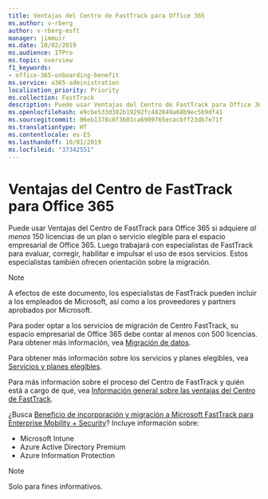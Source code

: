 ```yaml
---
title: Ventajas del Centro de FastTrack para Office 365
ms.author: v-rberg
author: v-rberg-msft
manager: jimmuir
ms.date: 10/02/2019
ms.audience: ITPro
ms.topic: overview
f1_keywords:
- office-365-onboarding-benefit
ms.service: o365-administration
localization_priority: Priority
ms.collection: FastTrack
description: Puede usar Ventajas del Centro de FastTrack para Office 365 si adquiere al menos 150 licencias de un plan o servicio elegible para el espacio empresarial de Office 365. Luego trabajará con especialistas de FastTrack para evaluar, corregir, habilitar e impulsar el uso de esos servicios. Estos especialistas también ofrecen orientación sobre la migración.
ms.openlocfilehash: e9cbe533d382b19292fc482849a68b9ec5b9df41
ms.sourcegitcommit: 06eb1378c0f3601ca6909765ecacbff23db7e71f
ms.translationtype: HT
ms.contentlocale: es-ES
ms.lasthandoff: 10/01/2019
ms.locfileid: "37342551"
---
```

# <a name="fasttrack-center-benefit-for-office-365"></a>Ventajas del Centro de FastTrack para Office 365

Puede usar Ventajas del Centro de FastTrack para Office 365 si adquiere *al menos* 150 licencias de un plan o servicio elegible para el espacio empresarial de Office 365. Luego trabajará con especialistas de FastTrack para evaluar, corregir, habilitar e impulsar el uso de esos servicios. Estos especialistas también ofrecen orientación sobre la migración. 
  
> [!NOTE]
> A efectos de este documento, los especialistas de FastTrack pueden incluir a los empleados de Microsoft, así como a los proveedores y partners aprobados por Microsoft. 
  
Para poder optar a los servicios de migración de Centro FastTrack, su espacio empresarial de Office 365 debe contar al menos con 500 licencias. Para obtener más información, vea [Migración de datos](O365-data-migration.md).
  
Para obtener más información sobre los servicios y planes elegibles, vea [Servicios y planes elegibles](M365-eligible-services-and-plans.md).
  
Para más información sobre el proceso del Centro de FastTrack y quién está a cargo de qué, vea [Información general sobre las ventajas del Centro de FastTrack](O365-fasttrack-benefit-overview.md).
  
¿Busca [Beneficio de incorporación y migración a Microsoft FastTrack para Enterprise Mobility + Security](EMS-fasttrack-benefit-for-EMS.md)? Incluye información sobre:
  
- Microsoft Intune    
- Azure Active Directory Premium 
- Azure Information Protection
    
> [!NOTE]
> Solo para fines informativos. 
